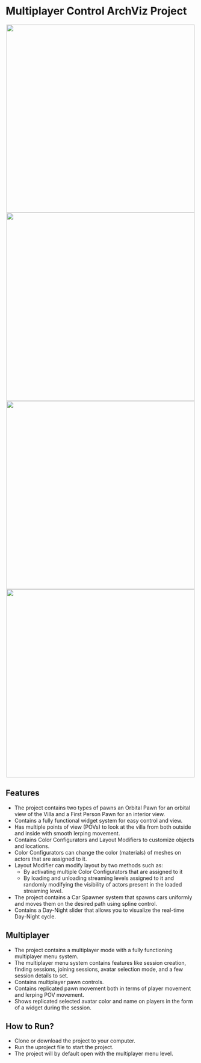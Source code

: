 # Multiplayer Control ArchViz Project

<p align="center">
  <img src="https://github.com/user-attachments/assets/80d23a57-4efd-4092-a4b5-4aafc236e12b" width="500"/>
  <img src="https://github.com/user-attachments/assets/524b17d9-c08d-45fa-8645-fd6738baa5a1" width="500"/>
  <img src="https://github.com/user-attachments/assets/13247384-75d7-424e-a024-701f7d0bb531" width="500"/>
  <img src="https://github.com/user-attachments/assets/88b366e9-bd22-443b-bc90-06a85fff895e" width="500"/>
</p>

## Features
- The project contains two types of pawns an Orbital Pawn for an orbital view of the Villa and a First Person Pawn for an interior view.
- Contains a fully functional widget system for easy control and view.
- Has multiple points of view (POVs) to look at the villa from both outside and inside with smooth lerping movement.
- Contains Color Configurators and Layout Modifiers to customize objects and locations.
- Color Configurators can change the color (materials) of meshes on actors that are assigned to it.
- Layout Modifier can modify layout by two methods such as:
  - By activating multiple Color Configurators that are assigned to it
  - By loading and unloading streaming levels assigned to it and randomly modifying the visibility of actors present in the loaded streaming level.
- The project contains a Car Spawner system that spawns cars uniformly and moves them on the desired path using spline control.
- Contains a Day-Night slider that allows you to visualize the real-time Day-Night cycle.

## Multiplayer
- The project contains a multiplayer mode with a fully functioning multiplayer menu system.
- The multiplayer menu system contains features like session creation, finding sessions, joining sessions, avatar selection mode, and a few session details to set.
- Contains multiplayer pawn controls.
- Contains replicated pawn movement both in terms of player movement and lerping POV movement.
- Shows replicated selected avatar color and name on players in the form of a widget during the session.

## How to Run?
- Clone or download the project to your computer.
- Run the uproject file to start the project.
- The project will by default open with the multiplayer menu level.
